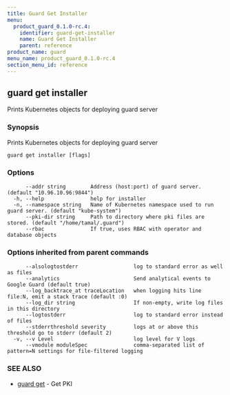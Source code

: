 ```yaml
---
title: Guard Get Installer
menu:
  product_guard_0.1.0-rc.4:
    identifier: guard-get-installer
    name: Guard Get Installer
    parent: reference
product_name: guard
menu_name: product_guard_0.1.0-rc.4
section_menu_id: reference
---
```

## guard get installer

Prints Kubernetes objects for deploying guard server

### Synopsis


Prints Kubernetes objects for deploying guard server

```
guard get installer [flags]
```

### Options

```
      --addr string        Address (host:port) of guard server. (default "10.96.10.96:9844")
  -h, --help               help for installer
  -n, --namespace string   Name of Kubernetes namespace used to run guard server. (default "kube-system")
      --pki-dir string     Path to directory where pki files are stored. (default "/home/tamal/.guard")
      --rbac               If true, uses RBAC with operator and database objects
```

### Options inherited from parent commands

```
      --alsologtostderr                  log to standard error as well as files
      --analytics                        Send analytical events to Google Guard (default true)
      --log_backtrace_at traceLocation   when logging hits line file:N, emit a stack trace (default :0)
      --log_dir string                   If non-empty, write log files in this directory
      --logtostderr                      log to standard error instead of files
      --stderrthreshold severity         logs at or above this threshold go to stderr (default 2)
  -v, --v Level                          log level for V logs
      --vmodule moduleSpec               comma-separated list of pattern=N settings for file-filtered logging
```

### SEE ALSO
* [guard get](/docs/reference/guard_get.md)	 - Get PKI

